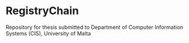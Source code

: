 # RegistryChain
Repository for thesis submitted to Department of Computer Information Systems (CIS), University of Malta
